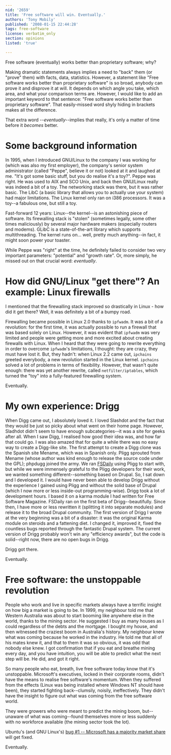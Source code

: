 ```yaml
---
nid: '2659'
title: 'Free software will win. Eventually.'
authors: 'Tony Mobily'
published: '2008-01-15 22:44:28'
tags: free-software
license: verbatim_only
section: opinions
listed: 'true'

---
```

Free software (eventually) works better than proprietary software; why?

Making dramatic statements always implies a need to "back" them (or "prove" them) with facts, data, statistics. However, a statement like "Free software works better than proprietary software" is so broad, anybody can prove it and disprove it at will. It depends on which angle you take, which area, and what your comparison terms are. However, I would like to add an important keyword to that sentence: "Free software works better than proprietary software". That easily-missed word shyly hiding in brackets makes all the difference. 

<!--break-->

That extra word --_eventually_--implies that really, it's only a matter of time before it _becomes_ better. 

# Some background information

In 1995, when I introduced GNU/Linux to the company I was working for (which was also my first employer), the company's senior system administrator (called "Peppe", believe it or not) looked at it and laughed at me. "It's got some basic stuff, but you do realise it's a toy?". Peppe was right. He was used to AIX and SCO Unix, and back then GNU/Linux really was indeed a bit of a toy. The networking stack was there, but it was rather basic. The LibC (a basic library that allows you to actually use your system) had major limitations. The Linux kernel only ran on i386 processors. It was a toy--a fabulous one, but still a toy.

Fast-forward 12 years: Linux--the kernel--is an astonishing piece of software. Its firewalling stack is "stolen" (sometimes legally, some other times maliciously) by several major hardware makers (especially routers and modems). GLibC is a state-of-the-art library which supports multithreading. The kernel runs on... well, pretty much anything--in fact, it might soon power your toaster.

While Peppe was "right" at the time, he definitely failed to consider two very important parameters: "potential" and "growth rate". Or, more simply, he missed out on that crucial word: _eventually_.

# How did GNU/Linux "get there"? An example: Linux firewalls

I mentioned that the firewalling stack improved so drastically in Linux - how did it get there? Well, it was definitely a bit of a bumpy road.

Firewalling became possible in Linux 2.0 thanks to `ipfwadm`. It was a bit of a revolution: for the first time, it was actually possible to run a firewall that was based solely on Linux. However, it was evident that `ipfwadm` was very limited and people were getting more and more excited about creating firewalls with Linux. When I heard that they were going to rewrite everything in order to overcome `ipfwadm`'s limitations, I thought: they are crazy, they must have lost it. But, they hadn't: when Linux 2.2 came out, `ipchains` greeted everybody, a new revolution started in the Linux kernel. `ipchains` solved a lot of problems in terms of flexibility. However, that wasn't quite enough: there was yet another rewrite, called `netfilter/iptables`, which turned the "toy" into a fully-featured firewalling system. 

Eventually.

# My own experience: Drigg

When Digg came out, I absolutely loved it. I loved Slashdot and the fact that they would be just so picky about what went on their home page. However, Sladhdot didn't seem to have enough subcategories--it was a site for geeks after all. When I saw Digg, I realised how good their idea was, and how far that could go. I was also amazed that for quite a while there was no easy way to create a Digg-like site. The first attempt to create a Digg clone was the Spanish site Mename, which was in Spanish only. Pligg sprouted from Mename (whose author was kind enough to release the source code under the GPL); phpdugg joined the army. We ran [FSDaily](http://www.fsdaily.com) using Pligg to start with, but while we were immensely grateful to the Pligg developers for their work, we wanted something different--something based on Drupal. So, I sat down and I developed it. I would have never been able to develop Drigg without the experience I gained using Pligg and without the solid base of Drupal (which I now more or less inside-out programming-wise).
Drigg took a lot of development hours. I based it on a karma module I had written for Free Software Magazine. FSDaily ran on the first beta of Drigg--beautifully. Since then, I have more or less rewritten it (splitting it into separate modules) and release it to the broad Drupal community. The first version of Drigg I wrote at the very beginning was a bit of a disaster: it was the original Karma module on steroids and a fattening diet. I changed it, improved it, fixed the countless bugs reported through the fantastic Drupal system. The current version of Drigg probably won't win any "efficiency awards", but the code is solid--right now, there are no open bugs in Drigg.

Drigg got there.

Eventually.

# Free software: the unstoppable revolution

People who work and live in specific markets always have a terrific insight on how big a market is going to be. In 1999, my neighbour told me that Western Australia was about to start booming like anywhere else in the world, thanks to the mining sector. He suggested I buy as many houses as I could regardless of the debts and the mortgage. I bought my house, and then witnessed the craziest boom in Australia's history. My neighbour knew what was coming because he worked in the industry. He told me that all of his mates knew it, and that to them it was so obvious, it was odd that nobody else knew. I got confirmation that if you eat and breathe mining every day, and you have intuition, you will be able to predict what the next step will be. He did, and got it right.

So many people who eat, breath, live free software today know that it's unstoppable. Microsoft's executives, locked in their corporate rooms, didn't have the means to realise free software's momentum. When they suffered from the effects (Linux was being installed where Windows NT should have been), they started fighting back--clumsily, noisily, ineffectively. They didn't have the insight to figure out what was coming from the free software world.

They were growers who were meant to predict the mining boom, but--unaware of what was coming--found themselves more or less suddenly with no workforce available (the mining sector took the lot).

Ubuntu's (and GNU Linux's) [bug #1 -- Microsoft has a majority market share](https://bugs.launchpad.net/ubuntu/+bug/1) will get fixed. 

Eventually.